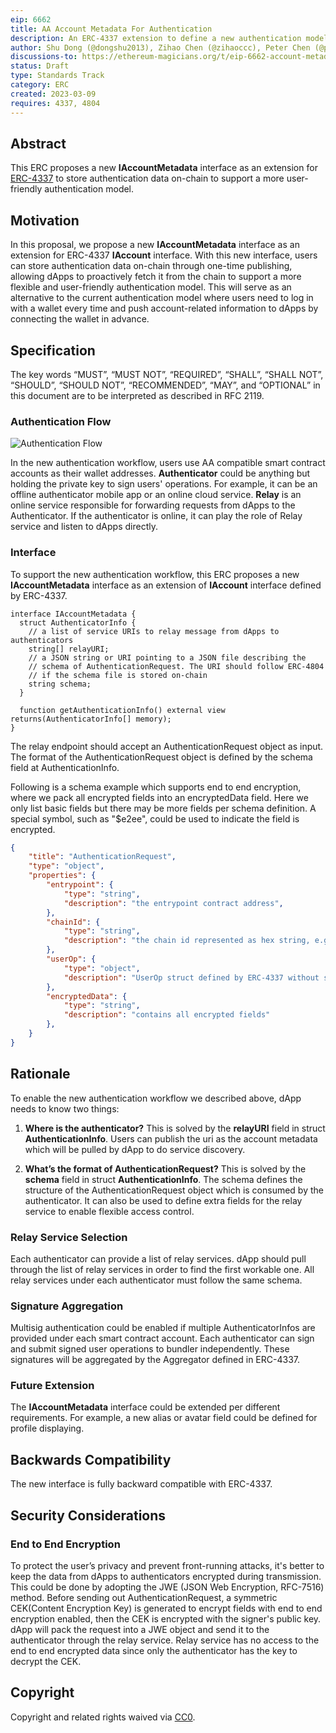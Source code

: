 ```yaml
---
eip: 6662
title: AA Account Metadata For Authentication
description: An ERC-4337 extension to define a new authentication model
author: Shu Dong (@dongshu2013), Zihao Chen (@zihaoccc), Peter Chen (@pette1999)
discussions-to: https://ethereum-magicians.org/t/eip-6662-account-metadata-for-aa-account-authentication/13232
status: Draft
type: Standards Track
category: ERC
created: 2023-03-09
requires: 4337, 4804
---
```


## Abstract

This ERC proposes a new **IAccountMetadata** interface as an extension for [ERC-4337](./eip-4337.md) to store authentication data on-chain to support a more user-friendly authentication model.

## Motivation

In this proposal, we propose a new **IAccountMetadata** interface as an extension for ERC-4337 **IAccount** interface. With this new interface, users can store authentication data on-chain through one-time publishing, allowing dApps to proactively fetch it from the chain to support a more flexible and user-friendly authentication model. This will serve as an alternative to the current authentication model where users need to log in with a wallet every time and push account-related information to dApps by connecting the wallet in advance.

## Specification

The key words “MUST”, “MUST NOT”, “REQUIRED”, “SHALL”, “SHALL NOT”, “SHOULD”, “SHOULD NOT”, “RECOMMENDED”, “MAY”, and “OPTIONAL” in this document are to be interpreted as described in RFC 2119.

### Authentication Flow

![Authentication Flow](../assets/eip-6662/auth-flow.png)

In the new authentication workflow, users use AA compatible smart contract accounts as their wallet addresses. **Authenticator** could be anything but holding the private key to sign users' operations. For example, it can be an offline authenticator mobile app or an online cloud service. **Relay** is an online service responsible for forwarding requests from dApps to the Authenticator. If the authenticator is online, it can play the role of Relay service and listen to dApps directly.

### Interface

To support the new authentication workflow, this ERC proposes a new **IAccountMetadata** interface as an extension of **IAccount** interface defined by ERC-4337.

```
interface IAccountMetadata {
  struct AuthenticatorInfo {
    // a list of service URIs to relay message from dApps to authenticators
    string[] relayURI;
    // a JSON string or URI pointing to a JSON file describing the
    // schema of AuthenticationRequest. The URI should follow ERC-4804
    // if the schema file is stored on-chain
    string schema;
  }

  function getAuthenticationInfo() external view returns(AuthenticatorInfo[] memory);
}
```

The relay endpoint should accept an AuthenticationRequest object as input. The format of the AuthenticationRequest object is defined by the schema field at AuthenticationInfo.

Following is a schema example which supports end to end encryption, where we pack all encrypted fields into an encryptedData field. Here we only list basic fields but there may be more fields per schema definition. A special symbol, such as "$e2ee", could be used to indicate the field is encrypted.

```json
{
    "title": "AuthenticationRequest",
    "type": "object",
    "properties": {
        "entrypoint": {
            "type": "string",
            "description": "the entrypoint contract address",
        },
        "chainId": {
            "type": "string",
            "description": "the chain id represented as hex string, e.g. 0x5 for goerli testnet",
        },
        "userOp": {
            "type": "object",
            "description": "UserOp struct defined by ERC-4337 without signature",
        },
        "encryptedData": {
            "type": "string",
            "description": "contains all encrypted fields"
        },
    }
}
```

## Rationale

To enable the new authentication workflow we described above, dApp needs to know two things:

1. **Where is the authenticator?** This is solved by the **relayURI** field in struct **AuthenticationInfo**. Users can publish the uri as the account metadata which will be pulled by dApp to do service discovery.

2. **What’s the format of AuthenticationRequest?** This is solved by the **schema** field in struct **AuthenticationInfo**. The schema defines the structure of the AuthenticationRequest object which is consumed by the authenticator. It can also be used to define extra fields for the relay service to enable flexible access control.

### Relay Service Selection

Each authenticator can provide a list of relay services. dApp should pull through the list of relay services in order to find the first workable one. All relay services under each authenticator must follow the same schema.

### Signature Aggregation

Multisig authentication could be enabled if multiple AuthenticatorInfos are provided under each smart contract account. Each authenticator can sign and submit signed user operations to bundler independently. These signatures will be aggregated by the Aggregator defined in ERC-4337.

### Future Extension

The **IAccountMetadata** interface could be extended per different requirements. For example, a new alias or avatar field could be defined for profile displaying.

## Backwards Compatibility

The new interface is fully backward compatible with ERC-4337.

## Security Considerations

### End to End Encryption

To protect the user’s privacy and prevent front-running attacks, it's better to keep the data from dApps to authenticators encrypted during transmission. This could be done by adopting the JWE (JSON Web Encryption, RFC-7516) method. Before sending out AuthenticationRequest, a symmetric CEK(Content Encryption Key) is generated to encrypt fields with end to end encryption enabled, then the CEK is encrypted with the signer's public key. dApp will pack the request into a JWE object and send it to the authenticator through the relay service. Relay service has no access to the end to end encrypted data since only the authenticator has the key to decrypt the CEK.

## Copyright

Copyright and related rights waived via [CC0](../LICENSE.md).
